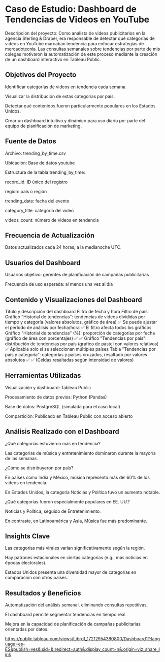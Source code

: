 # Caso de Estudio: Dashboard de Tendencias de Videos en YouTube

Descripción del proyecto:
Como analista de videos publicitarios en la agencia Sterling & Draper, era responsable de detectar qué categorías de videos en YouTube marcaban tendencia para enfocar estrategias de mercadotecnia. Las consultas semanales sobre tendencias por parte de mis colegas motivaron la automatización de este proceso mediante la creación de un dashboard interactivo en Tableau Public.

## Objetivos del Proyecto
Identificar categorías de videos en tendencia cada semana.

Visualizar la distribución de estas categorías por país.

Detectar qué contenidos fueron particularmente populares en los Estados Unidos.

Crear un dashboard intuitivo y dinámico para uso diario por parte del equipo de planificación de marketing.

## Fuente de Datos
Archivo: trending_by_time.csv

Ubicación: Base de datos youtube

Estructura de la tabla trending_by_time:

record_id: ID único del registro

region: país o región

trending_date: fecha del evento

category_title: categoría del video

videos_count: número de videos en tendencia

## Frecuencia de Actualización
Datos actualizados cada 24 horas, a la medianoche UTC.

## Usuarios del Dashboard
Usuarios objetivo: gerentes de planificación de campañas publicitarias

Frecuencia de uso esperada: al menos una vez al día

## Contenido y Visualizaciones del Dashboard
Título y descripción del dashboard	Filtro de fecha y hora	Filtro de país
Gráfico "Historial de tendencias": tendencias de videos divididas por tiempo y categoría (valores absolutos, gráfico de área)	✅ Se puede ajustar el período de análisis por fecha/hora	✅ El filtro afecta todos los gráficos
Gráfico "Historial de tendencias" (%): proporción de categorías por fecha (gráfico de área con porcentajes)	✅	✅
Gráfico "Tendencias por país": distribución de tendencias por país (gráfico de pastel con valores relativos)	✅	Aplicable solo si se seleccionan múltiples países
Tabla "Tendencias por país y categoría": categorías y países cruzados, resaltado por valores absolutos	✅	✅ (Celdas resaltadas según intensidad de valores)

## Herramientas Utilizadas
Visualización y dashboard: Tableau Public

Procesamiento de datos previos: Python (Pandas)

Base de datos: PostgreSQL (simulada para el caso local)

Compartición: Publicado en Tableau Public con acceso abierto

## Análisis Realizado con el Dashboard
¿Qué categorías estuvieron más en tendencia?

Las categorías de música y entretenimiento dominaron durante la mayoría de las semanas.

¿Cómo se distribuyeron por país?

En países como India y México, música representó más del 60% de los videos en tendencia.

En Estados Unidos, la categoría Noticias y Política tuvo un aumento notable.

¿Qué categorías fueron especialmente populares en EE. UU.?

Noticias y Política, seguido de Entretenimiento.

En contraste, en Latinoamérica y Asia, Música fue más predominante.

## Insights Clave
Las categorías más virales varían significativamente según la región.

Hay patrones estacionales en ciertas categorías (e.g., más noticias en épocas electorales).

Estados Unidos presenta una diversidad mayor de categorías en comparación con otros países.

## Resultados y Beneficios
Automatización del análisis semanal, eliminando consultas repetitivas.

El dashboard permite segmentar tendencias en tiempo real.

Mejora en la capacidad de planificación de campañas publicitarias orientadas por datos.

https://public.tableau.com/views/Libro1_17212954380800/Dashboard1?:language=es-ES&publish=yes&:sid=&:redirect=auth&:display_count=n&:origin=viz_share_link 
